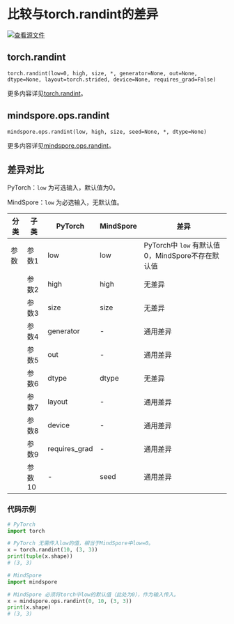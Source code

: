 # 比较与torch.randint的差异

[![查看源文件](https://mindspore-website.obs.cn-north-4.myhuaweicloud.com/website-images/r2.1/resource/_static/logo_source.svg)](https://gitee.com/mindspore/docs/blob/r2.1/docs/mindspore/source_zh_cn/note/api_mapping/pytorch_diff/randint.md)

## torch.randint

```text
torch.randint(low=0, high, size, *, generator=None, out=None, dtype=None, layout=torch.strided, device=None, requires_grad=False)
```

更多内容详见[torch.randint](https://pytorch.org/docs/1.8.1/generated/torch.randint.html#torch.randint)。

## mindspore.ops.randint

```text
mindspore.ops.randint(low, high, size, seed=None, *, dtype=None)
```

更多内容详见[mindspore.ops.randint](https://www.mindspore.cn/docs/zh-CN/r2.1/api_python/ops/mindspore.ops.randint.html#mindspore.ops.randint)。

## 差异对比

PyTorch：`low` 为可选输入，默认值为0。

MindSpore：`low` 为必选输入，无默认值。

| 分类  | 子类   | PyTorch       | MindSpore | 差异                                   |
|-----|------|---------------|-----------|--------------------------------------|
| 参数  | 参数1  | low           | low       | PyTorch中 `low` 有默认值0，MindSpore不存在默认值 |
|   | 参数2  | high          | high      | 无差异                                  |
|   | 参数3  | size          | size      | 无差异                                  |
|   | 参数4  | generator     | -         | 通用差异                                 |
|   | 参数5  | out           | -         | 通用差异                                 |
|   | 参数6  | dtype         | dtype     | 无差异                                  |
|   | 参数7  | layout        | -         | 通用差异                                 |
|   | 参数8  | device        | -         | 通用差异                                 |
|   | 参数9  | requires_grad | -         | 通用差异                                 |
|   | 参数10 | -             | seed      | 通用差异                                 |

### 代码示例

```python
# PyTorch
import torch

# PyTorch 无需传入low的值，相当于MindSpore中low=0。
x = torch.randint(10, (3, 3))
print(tuple(x.shape))
# (3, 3)

# MindSpore
import mindspore

# MindSpore 必须将torch中low的默认值（此处为0），作为输入传入。
x = mindspore.ops.randint(0, 10, (3, 3))
print(x.shape)
# (3, 3)
```
